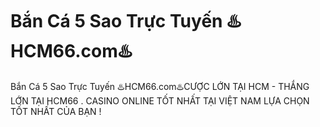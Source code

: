# Bắn Cá 5 Sao Trực Tuyến ♨️HCM66.com♨️

Bắn Cá 5 Sao Trực Tuyến ♨️HCM66.com♨️CƯỢC LỚN TẠI HCM - THẮNG LỚN TẠI HCM66 . CASINO ONLINE TỐT NHẤT TẠI VIỆT NAM LỰA CHỌN TỐT NHẤT CỦA BẠN !